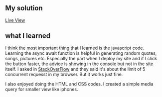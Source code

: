 
## My solution

[Live View](https://paumnc.github.io/project2_advicegenerator/)

## what I learned 

I think the most important thing that I learned is the javascript code. Learning the async await function is helpful in generating random quotes, songs, pictures etc. Especially the part when I deploy my site and if I click the button faster, the advice is showing in the console but not in the site itself. I asked in [StackOverFlow](https://stackoverflow.com/) and they said it's about the limit of 5 concurrent requesst in my browser. But it works just fine. 

I also enjoyed doing the HTML and CSS codes. I created a simple media query for smaller view like iphones.

